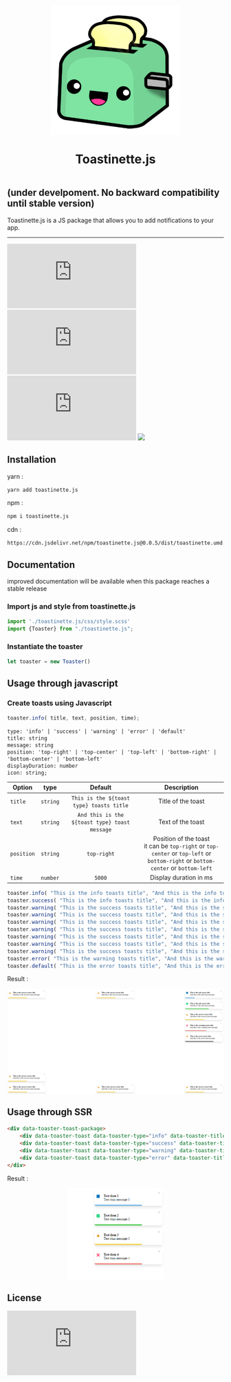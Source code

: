 <div style="display: flex; justify-content: center" >
    <img alt="Logo" height="300" src="./doc/images/toasterLogo.svg">
</div>
<div style="display: flex; justify-content: center" >

# Toastinette.js
</div>

## (under develpoment. No backward compatibility until stable version)
Toastinette.js is a JS package that allows you to add notifications to your app.
<hr/>

[![](https://img.shields.io/bundlephobia/minzip/toastinette.js?style=for-the-badge)](https://img.shields.io/bundlephobia/minzip/toastinette.js?style=for-the-badge)
[![](https://img.shields.io/npm/l/toastinette.js?style=for-the-badge)](https://img.shields.io/npm/l/toastinette.js?style=for-the-badge)
[![](https://img.shields.io/npm/v/toastinette.js?style=for-the-badge)](https://img.shields.io/npm/v/toastinette.js?style=for-the-badge)
[![](https://data.jsdelivr.com/v1/package/npm/toastinette.js/badge)](https://www.jsdelivr.com/package/npm/toastinette.js)

[//]: # (Add badges from somewhere like: [shields.io]&#40;https://shields.io/&#41;)

[//]: # (## Demo)

## Installation
yarn :

```bash
yarn add toastinette.js
```

npm :

```bash
npm i toastinette.js
```


cdn :

```html
https://cdn.jsdelivr.net/npm/toastinette.js@0.0.5/dist/toastinette.umd.cjs
```



## Documentation

[//]: # ([Documentation]&#40;https://www.google.com/&#41;)
improved documentation will be available when this package reaches a stable release

### Import js and style from toastinette.js

```js
import './toastinette.js/css/style.scss'
import {Toaster} from "./toastinette.js";
```

### Instantiate the toaster

```js
let toaster = new Toaster()
```

## Usage through javascript

### Create toasts using Javascript
```js
toaster.info( title, text, position, time);
```
    type: 'info' | 'success' | 'warning' | 'error' | 'default'
    title: string
    message: string
    position: 'top-right' | 'top-center' | 'top-left' | 'bottom-right' | 'bottom-center' | 'bottom-left'
    displayDuration: number
    icon: string;


| Option     |   type   |                    Default                    |                                                                 Description                                                                 |
|------------|:--------:|:---------------------------------------------:|:-------------------------------------------------------------------------------------------------------------------------------------------:|
| `title`    | `string` |   `This is the ${toast type} toasts title`    |                                                             Title of the toast                                                              |
| `text`     | `string` | `And this is the ${toast type} toast message` |                                                              Text of the toast                                                              |
| `position` | `string` |                  `top-right`                  | Position of the toast <br/> it can be `top-right` or `top-center` or `top-left` or <br/> `bottom-right` or `bottom-center` or `bottom-left` |
| `time`     | `number` |                    `5000`                     |                                                           Display duration in ms                                                            |

```js
toaster.info( "This is the info toasts title", "And this is the info toast message", "top-right", 10000);
toaster.success( "This is the info toasts title", "And this is the info toast message", "top-right", 20000);
toaster.warning( "This is the success toasts title", "And this is the success toast message", "top-right", 15000);
toaster.warning( "This is the success toasts title", "And this is the success toast message", "bottom-right", 15000);
toaster.warning( "This is the success toasts title", "And this is the success toast message", "top-left", 15000);
toaster.warning( "This is the success toasts title", "And this is the success toast message", "bottom-left", 15000);
toaster.warning( "This is the success toasts title", "And this is the success toast message", "bottom-left", 15000);
toaster.warning( "This is the success toasts title", "And this is the success toast message", "top-center", 15000);
toaster.warning( "This is the success toasts title", "And this is the success toast message", "bottom-center", 15000);
toaster.error( "This is the warning toasts title", "And this is the warning toast message", "top-right", 17000);
toaster.default( "This is the error toasts title", "And this is the error toast message", "top-right", 30000);
```
Result : 
<div style="display: flex; justify-content: center" >
    <img alt="result toasts" width="100%" src="./doc/images/toaster-demo-positions.png">
</div>

## Usage through SSR 

```html
<div data-toaster-toast-package>
    <div data-toaster-toast data-toaster-type="info" data-toaster-title="Test dom 1" data-toaster-message="Test dom message 1"></div>
    <div data-toaster-toast data-toaster-type="success" data-toaster-title="Test dom 2" data-toaster-message="Test dom message 2"></div>
    <div data-toaster-toast data-toaster-type="warning" data-toaster-title="Test dom 3" data-toaster-message="Test dom message 3"></div>
    <div data-toaster-toast data-toaster-type="error" data-toaster-title="Test dom 4" data-toaster-message="Test dom message 4"></div>
</div>
```
Result : 

<div style="display: flex; justify-content: center" >
    <img alt="result toasts" width="45%" src="./doc/images/toaster-demo-dom.png">
</div>

## License
[![](https://img.shields.io/npm/l/toastinette.js?style=for-the-badge)](https://img.shields.io/npm/l/toastinette.js?style=for-the-badge)
